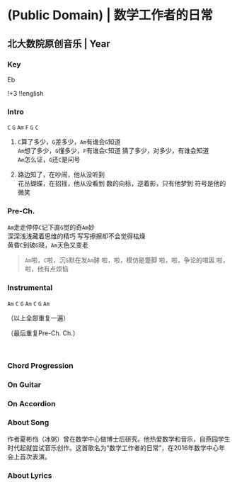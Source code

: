 # (Public Domain) | 数学工作者的日常
## 北大数院原创音乐 | Year

### Key
Eb
&nbsp;

!+3
!!english

### Intro
`C` `G` `Am`
`F` `G` `C`

1. `C`算了多少，`G`差多少，`Am`有谁会`G`知道  
`Am`想了多少，`G`懂多少，`F`有谁会`C`知道
猜了多少，对多少，有谁会知道  
`Am`怎么证，`G`还`C`是问号

2. 路边知了，在吵闹，他从没听到  
花丛蝴蝶，在招摇，他从没看到
数的向标，逆着影，只有他梦到
符号是他的微笑

### Pre-Ch.
`Am`走走停停`C`记下直`G`觉的奇`Am`妙     
深深浅浅藏着思维的精巧
写写擦擦却不会觉得枯燥     
黄昏`C`到破`G`晓，`Am`天色又变老

> `Am`啦，`C`啦，沉`G`默在发`Am`酵
> 啦，啦，模仿是蹩脚
> 啦，啦，争论的喧嚣
> 啦，啦，他有点烦恼

### Instrumental
`Am` `C` `G` `Am` `C` `G` `Am` 

（以上全部重复一遍）

（最后重复Pre-Ch. Ch.）





&nbsp;&nbsp;

### Chord Progression


### On Guitar


### On Accordion


### About Song

作者夏彬㑇（冰粥）曾在数学中心做博士后研究。他热爱数学和音乐，自燕园学生时代起就尝试音乐创作。这首歌名为“数学工作者的日常”，在2016年数学中心年会上首次表演。

### About Lyrics
